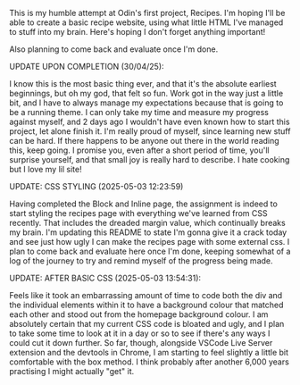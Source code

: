 This is my humble attempt at Odin's first project, Recipes. I'm hoping I'll be able to create a basic recipe website, using what little HTML I've managed to stuff into my brain. Here's hoping I don't forget anything important!

Also planning to come back and evaluate once I'm done.

UPDATE UPON COMPLETION (30/04/25):

I know this is the most basic thing ever, and that it's the absolute earliest beginnings, but oh my god, that felt so fun.
Work got in the way just a little bit, and I have to always manage my expectations because that is going to be a running theme.
I can only take my time and measure my progress against myself, and 2 days ago I wouldn't have even known how to start this project, let alone finish it.
I'm really proud of myself, since learning new stuff can be hard. If there happens to be anyone out there in the world reading this, keep going.
I promise you, even after a short period of time, you'll surprise yourself, and that small joy is really hard to describe.
I hate cooking but I love my lil site!

UPDATE: CSS STYLING (2025-05-03 12:23:59)

Having completed the Block and Inline page, the assignment is indeed to start styling the recipes page with everything we've learned from CSS recently. That
includes the dreaded margin value, which continually breaks my brain. I'm updating this README to state I'm gonna give it a crack today and see just how ugly I can make the recipes page with some external css. I plan to come back and evaluate here once I'm done, keeping somewhat of a log of the journey to try and remind myself of the progress being made.

UPDATE: AFTER BASIC CSS (2025-05-03 13:54:31):

Feels like it took an embarrassing amount of time to code both the div and the individual elements within it to have a background colour that matched each other and stood out from the homepage background colour. I am absolutely certain that my current CSS code is bloated and ugly, and I plan to take some time to look at it in a day or so to see if there's any ways I could cut it down further. So far, though, alongside VSCode Live Server extension and the devtools in Chrome, I am starting to feel slightly a little bit comfortable with the box method. I think probably after another 6,000 years practising I might actually "get" it.